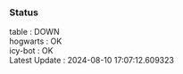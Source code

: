 ### Status


table : DOWN  
hogwarts : OK  
icy-bot : OK  
Latest Update : 2024-08-10 17:07:12.609323

